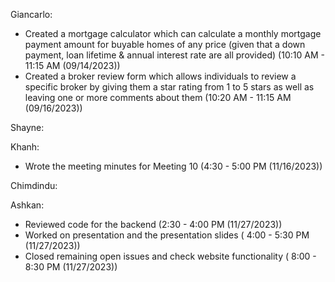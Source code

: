 Giancarlo:
- Created a mortgage calculator which can calculate a monthly mortgage payment amount for buyable homes of any price (given that a down payment, loan lifetime & annual interest rate are all provided) (10:10 AM - 11:15 AM (09/14/2023))
- Created a broker review form which allows individuals to review a specific broker by giving them a star rating from 1 to 5 stars as well as leaving one or more comments about them (10:20 AM - 11:15 AM (09/16/2023))

Shayne:

Khanh:
- Wrote the meeting minutes for Meeting 10 (4:30 - 5:00 PM (11/16/2023))

Chimdindu:

Ashkan:
- Reviewed code for the backend (2:30 - 4:00 PM (11/27/2023))
- Worked on presentation and the presentation slides ( 4:00 - 5:30 PM (11/27/2023))
- Closed remaining open issues and check website functionality ( 8:00 - 8:30 PM (11/27/2023))
  
  
